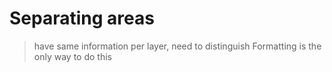 # Separating areas

> have same information per layer, need to distinguish
> Formatting is the only way to do this